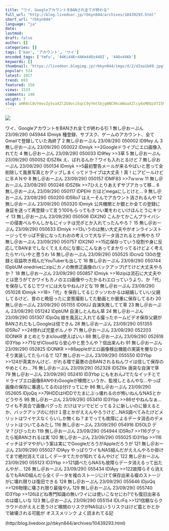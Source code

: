 ```yaml
---
title: "ワイ、GoogleアカウントをBANされ全てが終わる"
full_url: "http://blog.livedoor.jp/rbkyn844/archives/10439293.html"
short_url: "rbkyn844"
language: "ja"
date: 
lastmod: 
draft: false
author: []
categories: []
tags: ['ban', 'アカウント', 'ワイ']
encoded_tags: ['YmFu', '44Ki44Kr44Km44Oz44OI', '44Ov44Kk']
keywords: []
thumbnail: "https://livedoor.blogimg.jp/rbkyn844/imgs/d/2/d2aa1b69.jpg"
popular: 524
latest: 1017
trend: 693
featured: 156
views: 1533
comments: 140
weight: 7
slug: aHR0cC8vYmxvZy5saXZlZG9vci5qcC9yYmt5bjg0NC9hcmNoaXZlcy8xMDQzOTI5My5odG1s
---
```


![](https://livedoor.blogimg.jp/rbkyn844/imgs/d/2/d2aa1b69.jpg)

ワイ、GoogleアカウントをBANされ全てが終わる引 1 無し＠おーぷん 23/09/29() 045944 IDmiyk 種登録、サブスク、ゲームのアカウント、全てGmailで登録していた為終了 2 無し＠おーぷん 23/09/29() 050002 ID9fey ん 3 無し＠おーぷん 23/09/29() 050022 IDmiyk >>2Googleドライブにエロ画像入れてた 4 無し＠おーぷん 23/09/29() 050033 ID9fey >>3草 5 無し＠おーぷん 23/09/29() 050052 IDSZ6k え、ばれるんか？ワイも入れとるけど 7 無し＠おーぷん 23/09/29() 050134 IDmiyk >>5最初警告メールが来るやばいと思って全削除して風景写真とかアップしまくってドライブは大丈夫！真！にアピールけどにＢＡＮや 8 無し＠おーぷん 23/09/29() 050157 IDMF83 >>7ｗｗｗ 11 無し＠おーぷん 23/09/29() 050246 IDSZ6k >>7ひえとりあえずサブアカって移… 6 無し＠おーぷん 23/09/29() 050117 IDPEHr だほどmegaにしとけと… 9 無し＠おーぷん 23/09/29() 050200 ID5Ro7 はえーそんでアカウント消されるんや 12 無し＠おーぷん 23/09/29() 050320 IDmiyk 公共機関とか銀とか全ての登録に身証を送って再登録って言う100もらってもきつい業をわといけほんとうにキツイ 13 無し＠おーぷん 23/09/29() 050506 IDX2N0 こんかてかこんプライバシーの侵害ベルやんしかもにイッチは児ポとか入れてったんやろ？ 15 無し＠おーぷん 23/09/29() 050633 IDmiyk >>13いうのは無い大丈夫やがオンラインストージってやっぱ不安になったわおの考えつで大なデータ消されるとか怖やろ 17 無し＠おーぷん 23/09/29() 050757 IDX2N0 >>15応保存っていう役割や身に反応してBANまでしなくてええのにな普にこんなあってまかりってるけどよく考えたらヤバいやと思うわ 14 無し＠おーぷん 23/09/29() 050525 IDcrsQ 130の登録と収益吹き飛んだYouTuberも出して 16 無し＠おーぷん 23/09/29() 050744 IDpbUM onedriveにzipにカノの無修正画像のバックアップげてけど大丈夫やろか？ 18 無し＠おーぷん 23/09/29() 050857 IDmiyk >>16zipは流石に大丈夫やとは思うがてかワイもカノのエロ画像やったかるわエロっていうより、か「代」を保存してるじでワイには大なやねんけどな 19 無し＠おーぷん 23/09/29() 051028 IDmiyk >>18>「代」を保存してるじクッソわかるは結婚していい父親してるけど、昔のと晩狂ったに変態撮影してた動画とか厳重に保存してるわ 20 無し＠おーぷん 23/09/29() 051155 ID0tUJ 自演失敗してて草 23 無し＠おーぷん 23/09/29() 051242 IDpbUM 自演しとんねん草 24 無し＠おーぷん 23/09/29() 051307 IDjoQq 娘を風呂に入れてる撮ったホームビデオ保存父親がBANされたもしGoogleは信できん 28 無し＠おーぷん 23/09/29() 051355 ID5Ro7 >>24傍れば児童ポルノや 71 無し＠おーぷん 23/09/29() 052203 IDONKR まとめとりまicloud使えばいい 88 無し＠おーぷん 23/09/29() 052618 ID3Ybp >>71なぜiCloudなら安心やと思うんや？信出来んわ 91 無し＠おーぷん 23/09/29() 052825 IDONKR >>88appleがエロ画像検出機能の実装を撤なひっそり実装してたらバるで 127 無し＠おーぷん 23/09/29() 055550 ID3Ybp >>124が真実かんけど、がれる環で最悪の合BANされるねんワイは信して保存のやめとくわ… 76 無し＠おーぷん 23/09/29() 052328 IDSZ6k 唐突な自演で草 79 無し＠おーぷん 23/09/29() 052410 ID3Ybp にもをおんJでたなイッチとでドライブエロ画像BANやわGoogleが検閲というか、監視しとるんやな…やっぱ画像の保存に番適してるのは付けってにか 86 無し＠おーぷん 23/09/29() 052605 IDjoQq >>79HDDはHDDでたまにぶっ壊れるのが怖いねんなNASとかどうやろ 98 無し＠おーぷん 23/09/29() 053410 ID3Ybp >>86せやねんなぁ…ワイも不具合で画像バグった だけはマジでビビってる２に新しいのに替えるとか、バックアップのに付け１意とかがええんやろうけど…NAS調べてみたけどメリットはワイヤスなくらいしか無くね？までっても故障によるデータ消去のデメリットはついてるみたし 116 無し＠おーぷん 23/09/29() 054916 ID5OLD デマ？びびったわ 119 無し＠おーぷん 23/09/29() 054944 ID5Ro7 >>116ググったら垢BANされるは実 120 無し＠おーぷん 23/09/29() 055025 ID3Ybp >>116イッチはデマやがいう案は実にでGoogleだろうがAppleだろうが 121 無し＠おーぷん 23/09/29() 055027 IDlAyy やっぱりワイもNAS組んだがええんやろか掛けてまで絶対消えてほしくデータてたかが知れてるんやけど 122 無し＠おーぷん 23/09/29() 055123 ID3Ybp >>121調べたらNASも故障らデータ消えるって出たんやが… 126 無し＠おーぷん 23/09/29() 055434 IDlAyy >>122故障らそら消えるでもRAID組んだら全くデータを複のストージにけて保存出来る複のストージがに壊れ限りは復旧できる 128 無し＠おーぷん 23/09/29() 055646 IDjoQq >>126物理に壊され限り最強やん 129 無し＠おーぷん 23/09/29() 055740 ID3Ybp >>126ほどね専門知識の無いワイには使いこなせにわ?でも復旧出来るのは嬉しいな 123 無し＠おーぷん 23/09/29() 055154 IDLrFq >>121信頼ならクラウドのがええと思うけど検閲のリスクがNASはいうリスクはけど震とかとかで破壊される可能が オススメリンク よく読まれてる記

(http//blog.livedoor.jp/rbkyn844/archives/10439293.html)
